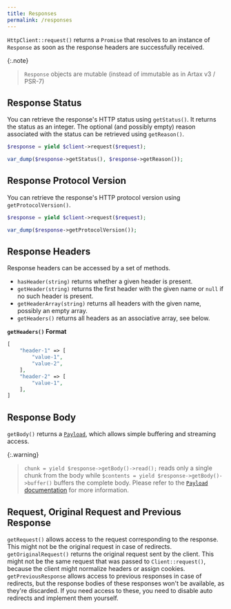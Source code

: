 ```yaml
---
title: Responses
permalink: /responses
---
```

`HttpClient::request()` returns a `Promise` that resolves to an instance of `Response` as soon as the response headers are successfully received.

{:.note}
> `Response` objects are mutable (instead of immutable as in Artax v3 / PSR-7)

## Response Status

You can retrieve the response's HTTP status using `getStatus()`. It returns the status as an integer. The optional (and possibly empty) reason associated with the status can be retrieved using `getReason()`.

```php
$response = yield $client->request($request);

var_dump($response->getStatus(), $response->getReason());
```

## Response Protocol Version

You can retrieve the response's HTTP protocol version using `getProtocolVersion()`.

```php
$response = yield $client->request($request);

var_dump($response->getProtocolVersion());
```

## Response Headers

Response headers can be accessed by a set of methods.

 * `hasHeader(string)` returns whether a given header is present.
 * `getHeader(string)` returns the first header with the given name or `null` if no such header is present.
 * `getHeaderArray(string)` returns all headers with the given name, possibly an empty array.
 * `getHeaders()` returns all headers as an associative array, see below.

**`getHeaders()` Format**

```php
[
    "header-1" => [
        "value-1",
        "value-2",
    ],
    "header-2" => [
        "value-1",
    ],
]
```

## Response Body

`getBody()` returns a [`Payload`](https://amphp.org/byte-stream/payload), which allows simple buffering and streaming access.

{:.warning}
> `chunk = yield $response->getBody()->read();` reads only a single chunk from the body while `$contents = yield $response->getBody()->buffer()` buffers the complete body.
> Please refer to the [`Payload` documentation](https://amphp.org/byte-stream/payload) for more information.

## Request, Original Request and Previous Response

`getRequest()` allows access to the request corresponding to the response. This might not be the original request in case of redirects. `getOriginalRequest()` returns the original request sent by the client. This might not be the same request that was passed to `Client::request()`, because the client might normalize headers or assign cookies. `getPreviousResponse` allows access to previous responses in case of redirects, but the response bodies of these responses won't be available, as they're discarded. If you need access to these, you need to disable auto redirects and implement them yourself.
